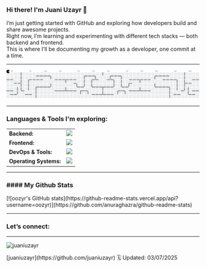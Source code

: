 <link rel="stylesheet" type='text/css' href="https://cdn.jsdelivr.net/gh/devicons/devicon@latest/devicon.min.css" />

### Hi there! I'm Juani Uzayr 👋

I’m just getting started with GitHub and exploring how developers build and share awesome projects.  
Right now, I’m learning and experimenting with different tech stacks — both backend and frontend.  
This is where I’ll be documenting my growth as a developer, one commit at a time.

---

<picture>
  <source media="(prefers-color-scheme: dark)" srcset="https://raw.githubusercontent.com/Chanzaa/Chanzaa/output/pacman-contribution-graph-dark.svg">
  <source media="(prefers-color-scheme: light)" srcset="https://raw.githubusercontent.com/Chanzaa/Chanzaa/output/pacman-contribution-graph.svg">
  <img alt="pacman contribution graph" src="https://raw.githubusercontent.com/Chanzaa/Chanzaa/output/pacman-contribution-graph.svg">
</picture>

---

<h3 align="left">Languages & Tools I'm exploring:</h3>
<table>
    <tr>
        <td style="font-weight: bold;">Backend:</td>
        <td><img height="40" src="https://skillicons.dev/icons?i=php,java,cs,python,nodejs,spring,laravel"/></td>
    </tr>
    <tr>
        <td style="font-weight: bold;">Frontend:</td>
        <td><img height="40" src="https://skillicons.dev/icons?i=html,css,sass,js,ts,react,bootstrap"/></td>
    </tr>
    <tr>
        <td style="font-weight: bold;">DevOps & Tools:</td>
        <td><img height="40" src="https://skillicons.dev/icons?i=docker,kubernetes,git,vscode"/></td>
    </tr>
    <tr>
        <td style="font-weight: bold;">Operating Systems:</td>
        <td><img height="40" src="https://skillicons.dev/icons?i=windows,ubuntu"/></td>
    </tr>
</table>

---

<h3 align="left">#### My Github Stats</h3>
[![oozyr's GitHub stats](https://github-readme-stats.vercel.app/api?username=oozyr)](https://github.com/anuraghazra/github-readme-stats)

---

<h3 align="left">Let’s connect:</h3>
<p align="left">
<a href="https://www.linkedin.com/in/juani-uzayr-jofizal-40898123a/" target="blank"><i class="devicon-linkedin-plain colored" style="font-size: 40px;"></i></a>
</p>

---

<p align="left"> <img src="https://komarev.com/ghpvc/?username=juaniuzayr&label=Profile%20views&color=0e75b6&style=flat" alt="juaniuzayr" /> </p>
[juaniuzayr](https://github.com/juaniuzayr)  
🗓️ Updated: 03/07/2025
